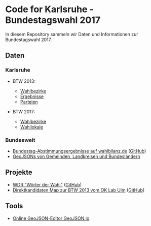 # Code for Karlsruhe - Bundestagswahl 2017

In diesem Repository sammeln wir Daten und Informationen zur Bundestagswahl 2017.

## Daten

### Karlsruhe

* BTW 2013:
    * [Wahlbezirke](wahldaten-ka/2013/bundestagswahl_2013_wahlbezirke.geojson)
    * [Ergebnisse](wahldaten-ka/2013/bundestagswahl_2013.csv)
    * [Parteien](wahldaten-ka/2013/bundestagswahl_2013_parteien.csv)

* BTW 2017:
  * [Wahlbezirke](wahldaten-ka/2017/bundestagswahl_2017_wahlbezirke.geojson)
  * [Wahllokale](wahldaten-ka/2017/bundestagswahl_2017_wahllokale.geojson)

### Bundesweit

* [Bundestag-Abstimmungsergebnisse auf wahlbilanz.de](https://wahlbilanz.de/) ([GitHub](https://github.com/wahlbilanz/wahlbilanz.de))
* [GeoJSONs von Gemeinden, Landkreisen und Bundesländern](http://opendatalab.de/projects/geojson-utilities/)

## Projekte

* [WDR "Wörter der Wahl"](http://data.wdr.de/wdr/nachrichten/landespolitik/landtagswahl/wahlprogramme/) ([GitHub](https://github.com/wdr-data/woerter-der-wahl))
* [Direktkandidaten Map zur BTW 2013 vom OK Lab Ulm](http://www.ulmapi.de/direktkandidaten-map/) ([GitHub](https://github.com/UlmApi/direktkandidaten-map))


## Tools

* [Online GeoJSON-Editor GeoJSON.io](https://geojson.io)

